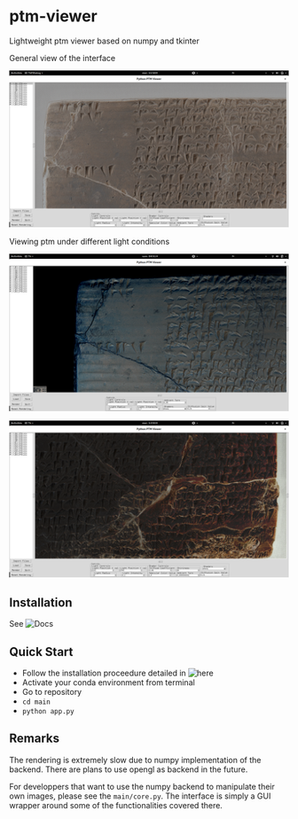 # ptm-viewer
Lightweight ptm viewer based on numpy and tkinter

General view of the interface

![Interface Image](docs/ptmviewer-1.png?raw=true "Interface image")


Viewing ptm under different light conditions

![Light Image](docs/ptmviewer-2.png?raw=true "Light image")

![Light Image 2](docs/ptmviewer-3.png?raw=true "Light image 2")

## Installation

See ![Docs](docs/install.rst "Installation")


## Quick Start

- Follow the installation proceedure detailed in ![here](docs/install.rst "installation")
- Activate your conda environment from terminal
- Go to repository
- `cd main`
- `python app.py`

## Remarks

The rendering is extremely slow due to numpy implementation of the backend.
There are plans to use opengl as backend in the future. 

For developpers that want to use the numpy backend to manipulate their own
images, please see the `main/core.py`. The interface is simply a GUI wrapper
around some of the functionalities covered there.
